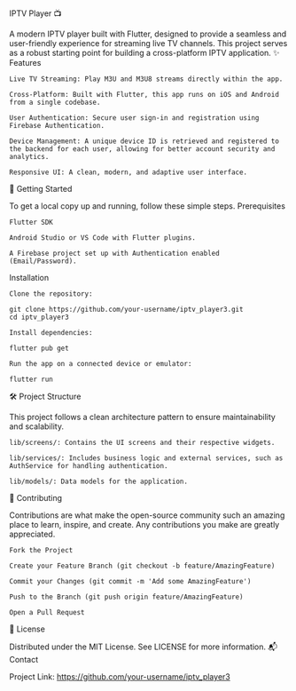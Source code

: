 IPTV Player 📺

A modern IPTV player built with Flutter, designed to provide a seamless and user-friendly experience for streaming live TV channels. This project serves as a robust starting point for building a cross-platform IPTV application.
✨ Features

    Live TV Streaming: Play M3U and M3U8 streams directly within the app.

    Cross-Platform: Built with Flutter, this app runs on iOS and Android from a single codebase.

    User Authentication: Secure user sign-in and registration using Firebase Authentication.

    Device Management: A unique device ID is retrieved and registered to the backend for each user, allowing for better account security and analytics.

    Responsive UI: A clean, modern, and adaptive user interface.

🚀 Getting Started

To get a local copy up and running, follow these simple steps.
Prerequisites

    Flutter SDK

    Android Studio or VS Code with Flutter plugins.

    A Firebase project set up with Authentication enabled (Email/Password).

Installation

    Clone the repository:

    git clone https://github.com/your-username/iptv_player3.git
    cd iptv_player3

    Install dependencies:

    flutter pub get

    Run the app on a connected device or emulator:

    flutter run

🛠 Project Structure

This project follows a clean architecture pattern to ensure maintainability and scalability.

    lib/screens/: Contains the UI screens and their respective widgets.

    lib/services/: Includes business logic and external services, such as AuthService for handling authentication.

    lib/models/: Data models for the application.

🤝 Contributing

Contributions are what make the open-source community such an amazing place to learn, inspire, and create. Any contributions you make are greatly appreciated.

    Fork the Project

    Create your Feature Branch (git checkout -b feature/AmazingFeature)

    Commit your Changes (git commit -m 'Add some AmazingFeature')

    Push to the Branch (git push origin feature/AmazingFeature)

    Open a Pull Request

📄 License

Distributed under the MIT License. See LICENSE for more information.
📬 Contact

Project Link: https://github.com/your-username/iptv_player3